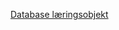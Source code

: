 [Database læringsobjekt](https://scorm.itslearning.com/data/3289/C20150/ims_import_6/scormcontent/index.html#/lessons/R-uiHxV6wOoSodZUwqhx474w15v28DWY)

